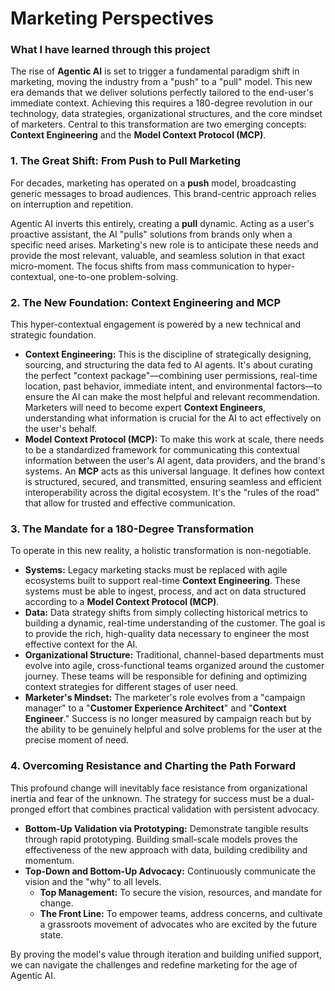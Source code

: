 # Marketing Perspectives

### What I have learned through this project

The rise of **Agentic AI** is set to trigger a fundamental paradigm shift in marketing, moving the industry from a "push" to a "pull" model. This new era demands that we deliver solutions perfectly tailored to the end-user's immediate context. Achieving this requires a 180-degree revolution in our technology, data strategies, organizational structures, and the core mindset of marketers. Central to this transformation are two emerging concepts: **Context Engineering** and the **Model Context Protocol (MCP)**.

### 1. The Great Shift: From Push to Pull Marketing

For decades, marketing has operated on a **push** model, broadcasting generic messages to broad audiences. This brand-centric approach relies on interruption and repetition.

Agentic AI inverts this entirely, creating a **pull** dynamic. Acting as a user's proactive assistant, the AI "pulls" solutions from brands only when a specific need arises. Marketing's new role is to anticipate these needs and provide the most relevant, valuable, and seamless solution in that exact micro-moment. The focus shifts from mass communication to hyper-contextual, one-to-one problem-solving.

### 2. The New Foundation: Context Engineering and MCP

This hyper-contextual engagement is powered by a new technical and strategic foundation.

* **Context Engineering:** This is the discipline of strategically designing, sourcing, and structuring the data fed to AI agents. It's about curating the perfect "context package"—combining user permissions, real-time location, past behavior, immediate intent, and environmental factors—to ensure the AI can make the most helpful and relevant recommendation. Marketers will need to become expert **Context Engineers**, understanding what information is crucial for the AI to act effectively on the user's behalf.
* **Model Context Protocol (MCP):** To make this work at scale, there needs to be a standardized framework for communicating this contextual information between the user's AI agent, data providers, and the brand's systems. An **MCP** acts as this universal language. It defines how context is structured, secured, and transmitted, ensuring seamless and efficient interoperability across the digital ecosystem. It's the "rules of the road" that allow for trusted and effective communication.

### 3. The Mandate for a 180-Degree Transformation

To operate in this new reality, a holistic transformation is non-negotiable.

* **Systems:** Legacy marketing stacks must be replaced with agile ecosystems built to support real-time **Context Engineering**. These systems must be able to ingest, process, and act on data structured according to a **Model Context Protocol (MCP)**.
* **Data:** Data strategy shifts from simply collecting historical metrics to building a dynamic, real-time understanding of the customer. The goal is to provide the rich, high-quality data necessary to engineer the most effective context for the AI.
* **Organizational Structure:** Traditional, channel-based departments must evolve into agile, cross-functional teams organized around the customer journey. These teams will be responsible for defining and optimizing context strategies for different stages of user need.
* **Marketer's Mindset:** The marketer's role evolves from a "campaign manager" to a "**Customer Experience Architect**" and "**Context Engineer**." Success is no longer measured by campaign reach but by the ability to be genuinely helpful and solve problems for the user at the precise moment of need.

### 4. Overcoming Resistance and Charting the Path Forward

This profound change will inevitably face resistance from organizational inertia and fear of the unknown. The strategy for success must be a dual-pronged effort that combines practical validation with persistent advocacy.

* **Bottom-Up Validation via Prototyping:** Demonstrate tangible results through rapid prototyping. Building small-scale models proves the effectiveness of the new approach with data, building credibility and momentum.
* **Top-Down and Bottom-Up Advocacy:** Continuously communicate the vision and the "why" to all levels.
    * **Top Management:** To secure the vision, resources, and mandate for change.
    * **The Front Line:** To empower teams, address concerns, and cultivate a grassroots movement of advocates who are excited by the future state.

By proving the model's value through iteration and building unified support, we can navigate the challenges and redefine marketing for the age of Agentic AI.
